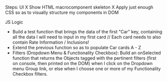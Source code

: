 Steps:
UI
X Show HTML macrocomponent skeleton
X Apply just enough CSS so as to visually structure my components in DOM

JS Logic

- Build a test function that brings the data of the first "Car" key, containing all the data I will need to input in my first card
  // Each card needs to also contain Rate Information / Inclusions!
- Extend the previous function so as to populate Car cards A - Z
- Filters (Dropdown Menu & Functionality Checkbox): Build an onSelected function that returns the Objects tagged with the pertinent filters (first on console, then printed on the DOM) when I click on the Dropdown menu Group link, or else when I choose one or more of my Functionality Checkbox filters.
